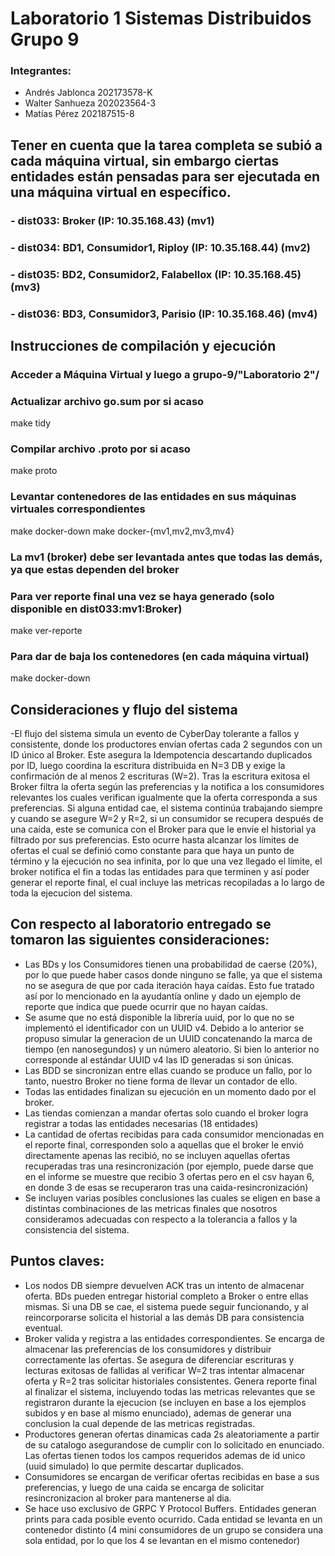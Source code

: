 # Laboratorio 1 Sistemas Distribuidos Grupo 9
### Integrantes:
* Andrés Jablonca 202173578-K
* Walter Sanhueza 202023564-3
* Matías Pérez 202187515-8

## Tener en cuenta que la tarea completa se subió a cada máquina virtual, sin embargo ciertas entidades están pensadas para ser ejecutada en una máquina virtual en específico.
### - dist033: Broker (IP: 10.35.168.43) (mv1)
### - dist034: BD1, Consumidor1, Riploy (IP: 10.35.168.44) (mv2)
### - dist035: BD2, Consumidor2, Falabellox (IP: 10.35.168.45) (mv3)
### - dist036: BD3, Consumidor3, Parisio (IP: 10.35.168.46) (mv4)

## Instrucciones de compilación y ejecución
### Acceder a Máquina Virtual y luego a grupo-9/"Laboratorio 2"/

### Actualizar archivo go.sum por si acaso
make tidy

### Compilar archivo .proto por si acaso
make proto

### Levantar contenedores de las entidades en sus máquinas virtuales correspondientes
make docker-down
make docker-{mv1,mv2,mv3,mv4}

### La mv1 (broker) debe ser levantada antes que todas las demás, ya que estas dependen del broker

### Para ver reporte final una vez se haya generado (solo disponible en dist033:mv1:Broker)
make ver-reporte

### Para dar de baja los contenedores (en cada máquina virtual)
make docker-down

## Consideraciones y flujo del sistema

-El flujo del sistema simula un evento de CyberDay tolerante a fallos y consistente, donde los productores envían ofertas cada 2 segundos con un ID único al Broker. Este asegura la Idempotencia descartando duplicados por ID, luego coordina la escritura distribuida en N=3 DB y exige la confirmación de al menos 2 escrituras (W=2). Tras la escritura exitosa el Broker filtra la oferta según las preferencias y la notifica a los consumidores relevantes los cuales verifican igualmente que la oferta corresponda a sus preferencias. Si alguna entidad cae, el sistema continúa trabajando siempre y cuando se asegure W=2 y R=2, si un consumidor se recupera después de una caída, este se comunica con el Broker para que le envíe el historial ya filtrado por sus preferencias. Esto ocurre hasta alcanzar los límites de ofertas el cual se definió como constante para que haya un punto de término y la ejecución no sea infinita, por lo que una vez llegado el límite, el broker notifica el fin a todas las entidades para que terminen y así poder generar el reporte final, el cual incluye las metricas recopiladas a lo largo de toda la ejecucion del sistema.

## Con respecto al laboratorio entregado se tomaron las siguientes consideraciones:

* Las BDs y los Consumidores tienen una probabilidad de caerse (20%), por lo que puede haber casos donde ninguno se falle, ya que el sistema no se asegura de que por cada iteración haya caídas. Esto fue tratado así por lo mencionado en la ayudantía online y dado un ejemplo de reporte que indica que puede ocurrir que no hayan caídas.
* Se asume que no está disponible la librería uuid, por lo que no se implementó el identificador con un UUID v4. Debido a lo anterior se propuso simular la generacion de un UUID concatenando la marca de tiempo (en nanosegundos) y un número aleatorio. Si bien lo anterior no corresponde al estándar UUID v4 las ID generadas si son únicas.
* Las BDD se sincronizan entre ellas cuando se produce un fallo, por lo tanto, nuestro Broker no tiene forma de llevar un contador de ello. 
* Todas las entidades finalizan su ejecución en un momento dado por el broker.
* Las tiendas comienzan a mandar ofertas solo cuando el broker logra registrar a todas las entidades necesarias (18 entidades)
* La cantidad de ofertas recibidas para cada consumidor mencionadas en el reporte final, corresponden solo a aquellas que el broker le envió directamente apenas las recibió, no se incluyen aquellas ofertas recuperadas tras una resincronización (por ejemplo, puede darse que en el informe se muestre que recibio 3 ofertas pero en el csv hayan 6, en donde 3 de esas se recuperaron tras una caida-resincronización)
* Se incluyen varias posibles conclusiones las cuales se eligen en base a distintas combinaciones de las metricas finales que nosotros consideramos adecuadas con respecto a la tolerancia a fallos y la consistencia del sistema.
 
## Puntos claves:

* Los nodos DB siempre devuelven ACK tras un intento de almacenar oferta. BDs pueden entregar historial completo a Broker o entre ellas mismas. Si una DB se cae, el sistema puede seguir funcionando, y al reincorporarse solicita el historial a las demás DB para consistencia eventual. 
* Broker valida y registra a las entidades correspondientes. Se encarga de almacenar las preferencias de los consumidores y distribuir correctamente las ofertas. Se asegura de diferenciar escrituras y lecturas exitosas de fallidas al verificar W=2 tras intentar almacenar oferta y R=2 tras solicitar historiales consistentes. Genera reporte final al finalizar el sistema, incluyendo todas las metricas relevantes que se registraron durante la ejecucion (se incluyen en base a los ejemplos subidos y en base al mismo enunciado), ademas de generar una conclusion la cual depende de las metricas registradas.
* Productores generan ofertas dinamicas cada 2s aleatoriamente a partir de su catalogo asegurandose de cumplir con lo solicitado en enunciado. Las ofertas tienen todos los campos requeridos ademas de id unico (uuid simulado) lo que permite descartar duplicados.
* Consumidores se encargan de verificar ofertas recibidas en base a sus preferencias, y luego de una caida se encarga de solicitar resincronizacion al broker para mantenerse al dia.
* Se hace uso exclusivo de GRPC Y Protocol Buffers. Entidades generan prints para cada posible evento ocurrido. Cada entidad se levanta en un contenedor distinto (4 mini consumidores de un grupo se considera una sola entidad, por lo que los 4 se levantan en el mismo contenedor)
